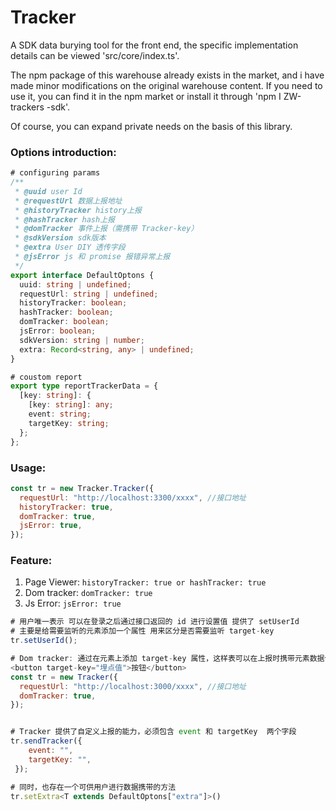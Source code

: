 # Tracker

A SDK data burying tool for the front end, the specific implementation details can be viewed 'src/core/index.ts'.

The npm package of this warehouse already exists in the market, and i have made minor modifications on the original warehouse content. If you need to use it, you can find it in the npm market or install it through 'npm I ZW-trackers -sdk'.

Of course, you can expand private needs on the basis of this library.

### Options introduction:

```ts
# configuring params
/**
 * @uuid user Id
 * @requestUrl 数据上报地址
 * @historyTracker history上报
 * @hashTracker hash上报
 * @domTracker 事件上报（需携带 Tracker-key）
 * @sdkVersion sdk版本
 * @extra User DIY 透传字段
 * @jsError js 和 promise 报错异常上报
 */
export interface DefaultOptons {
  uuid: string | undefined;
  requestUrl: string | undefined;
  historyTracker: boolean;
  hashTracker: boolean;
  domTracker: boolean;
  jsError: boolean;
  sdkVersion: string | number;
  extra: Record<string, any> | undefined;
}

# coustom report
export type reportTrackerData = {
  [key: string]: {
    [key: string]: any;
    event: string;
    targetKey: string;
  };
};
```

### Usage:

```js
const tr = new Tracker.Tracker({
  requestUrl: "http://localhost:3300/xxxx", //接口地址
  historyTracker: true,
  domTracker: true,
  jsError: true,
});
```

### Feature:

1. Page Viewer: `historyTracker: true or hashTracker: true`
2. Dom tracker: `domTracker: true`
3. Js Error: `jsError: true`

```js
# 用户唯一表示 可以在登录之后通过接口返回的 id 进行设置值 提供了 setUserId
# 主要是给需要监听的元素添加一个属性 用来区分是否需要监听 target-key
tr.setUserId();

# Dom tracker: 通过在元素上添加 target-key 属性，这样表可以在上报时携带元素数据信息
<button target-key="埋点值">按钮</button>
const tr = new Tracker({
  requestUrl: "http://localhost:3000/xxxx", //接口地址
  domTracker: true,
});


# Tracker 提供了自定义上报的能力，必须包含 event 和 targetKey  两个字段
tr.sendTracker({
	event: "",
	targetKey: "",
 });

# 同时，也存在一个可供用户进行数据携带的方法
tr.setExtra<T extends DefaultOptons["extra"]>()
```
